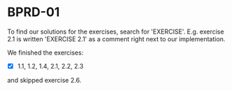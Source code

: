 # BPRD-01
To find our solutions for the exercises, search for 'EXERCISE'. E.g. exercise 2.1 is written 'EXERCISE 2.1' as a comment right next to our implementation.

We finished the exercises:
- [x] 1.1, 1.2, 1.4, 2.1, 2.2, 2.3

and skipped exercise 2.6.
